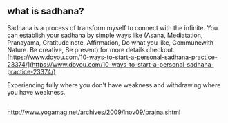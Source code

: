 


## what is sadhana?
Sadhana is a process of transform myself to connect with the infinite.  You can establish your sadhana by simple ways like (Asana, Mediatation, Pranayama, Gratitude note, Affirmation, Do what you like, Communewith Nature. Be creative, Be present) for more details checkout.
[https://www.doyou.com/10-ways-to-start-a-personal-sadhana-practice-23374/](https://www.doyou.com/10-ways-to-start-a-personal-sadhana-practice-23374/)

Experiencing fully where you don't have weakness and withdrawing where you have weakness.

## 
http://www.yogamag.net/archives/2009/lnov09/prajna.shtml
<!--stackedit_data:
eyJoaXN0b3J5IjpbODk3MDQ2MDk2LDE0OTIxNjQyNDIsLTE4ND
U3MTU2MjNdfQ==
-->